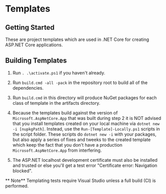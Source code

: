 # Templates

## Getting Started
These are project templates which are used in .NET Core for creating ASP.NET Core applications.

## Building Templates
1. Run `. .\activate.ps1` if you haven't already.

2. Run `build.cmd -all -pack` in the repository root to build all of the dependencies.
3. Run `build.cmd` in this directory will produce NuGet packages for each class of template in the artifacts directory.
4. Because the templates build against the version of `Microsoft.AspNetCore.App` that was built during step 2 it is NOT advised that you install templates created on your local machine via `dotnet new -i [nupkgPath]`. Instead, use the `Run-[Template]-Locally.ps1` scripts in the script folder. These scripts do `dotnet new -i` with your packages, but also apply a series of fixes and tweeks to the created template which keep the fact that you don't have a production `Microsoft.AspNetCore.App` from interfering.
5. The ASP.NET localhost development certificate must also be installed and trusted or else you'll get a test error "Certificate error: Navigation blocked".

** Note** Templating tests require Visual Studio unless a full build (CI) is performed.

